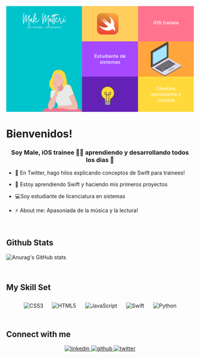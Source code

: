 
<img src="https://github.com/MaleMatteri/MaleMatteri/blob/main/Dise%C3%B1o%20sin%20t%C3%ADtulo.png" alt="presentationBanner">
  

# Bienvenidos!  
  

### <div align="center"> Soy Male, iOS trainee 👩‍💻 aprendiendo y desarrollando todos los dias 🚀</div>  
  

- 🔭 En Twitter, hago hilos explicando conceptos de Swift para trainees!  
  

- 🌱 Estoy aprendiendo Swift y haciendo mis primeros proyectos  
  

- 💻Soy estudiante de licenciatura en sistemas  
  

- ⚡ About me: Apasoniada de la música y la lectura!  
  

<br/>  

## Github Stats  

![Anurag's GitHub stats](https://github-readme-stats.vercel.app/api?username=MaleMatteri&show_icons=true&theme=radical)

<br/>

## My Skill Set  
<div align="center">  
<img style="margin: 10px" src="https://profilinator.rishav.dev/skills-assets/css3-original-wordmark.svg" alt="CSS3" height="50" />  
<img style="margin: 10px" src="https://profilinator.rishav.dev/skills-assets/html5-original-wordmark.svg" alt="HTML5" height="50" />  
<img style="margin: 10px" src="https://profilinator.rishav.dev/skills-assets/javascript-original.svg" alt="JavaScript" height="50" />  
<img style="margin: 10px" src="https://profilinator.rishav.dev/skills-assets/swift-original-wordmark.svg" alt="Swift" height="50" />  
<img style="margin: 10px" src="https://profilinator.rishav.dev/skills-assets/python-original.svg" alt="Python" height="50" />  
</div>  

<br/>  

## Connect with me  
<div align="center">
<a href="https://linkedin.com/in/Malena Julieta Matteri" target="_blank">
<img src=https://img.shields.io/badge/linkedin-%231E77B5.svg?&style=for-the-badge&logo=linkedin&logoColor=white alt=linkedin style="margin-bottom: 5px;" />
</a>
<a href="https://github.com/MaleMatteri" target="_blank">
<img src=https://img.shields.io/badge/github-%2324292e.svg?&style=for-the-badge&logo=github&logoColor=white alt=github style="margin-bottom: 5px;" />
</a>
<a href="https://twitter.com/MlaeMatteri" target="_blank">
<img src=https://img.shields.io/badge/twitter-%2300acee.svg?&style=for-the-badge&logo=twitter&logoColor=white alt=twitter style="margin-bottom: 5px;" />
</a>  
</div>  
  

<br/> 
